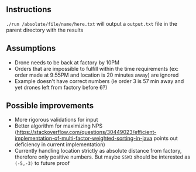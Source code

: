 Instructions
--
`./run /absolute/file/name/here.txt` will output a `output.txt` file in the parent directory with the results

Assumptions
--
- Drone needs to be back at factory by 10PM
- Orders that are impossible to fulfill within the time requirements (ex: order made at 9:55PM and location is 20 minutes away) are ignored
- Example doesn't have correct numbers (ie order 3 is 57 min away and yet drones left from factory before 6?)

Possible improvements
--
- More rigorous validations for input
- Better algorithm for maximizing NPS (https://stackoverflow.com/questions/30449023/efficient-implementation-of-multi-factor-weighted-sorting-in-java points out deficiency in current implementation)
- Currently handling location strictly as absolute distance from factory, therefore only positive numbers. But maybe `S5W3` should be interested as `(-5,-3)` to future proof